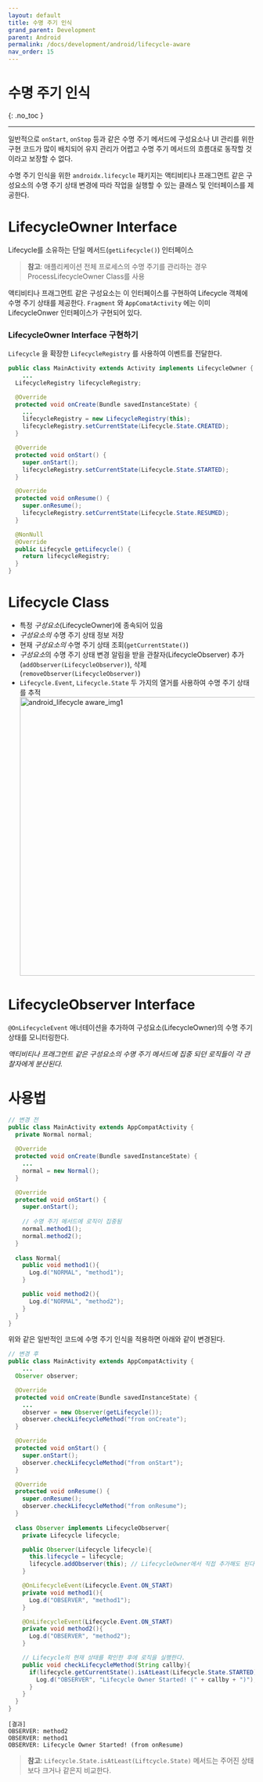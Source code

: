 ```yaml
---
layout: default
title: 수명 주기 인식
grand_parent: Development
parent: Android
permalink: /docs/development/android/lifecycle-aware
nav_order: 15
---
```


# 수명 주기 인식
{: .no_toc }

---

일반적으로 `onStart`, `onStop` 등과 같은 수명 주기 메서드에 구성요소나 UI 관리를 위한 구현 코드가 많이 배치되어 유지 관리가 어렵고 수명 주기 메서드의 흐름대로 동작할 것이라고 보장할 수 없다.

수명 주기 인식을 위한 `androidx.lifecycle` 패키지는 액티비티나 프래그먼트 같은 구성요소의 수명 주기 상태 변경에 따라 작업을 실행할 수 있는 클래스 및 인터페이스를 제공한다.



# LifecycleOwner Interface

Lifecycle를 소유하는 단일 메서드(`getLifecycle()`) 인터페이스

> **참고**: 애플리케이션 전체 프로세스의 수명 주기를 관리하는 경우 ProcessLifecycleOwner Class를 사용

액티비티나 프래그먼트 같은 구성요소는 이 인터페이스를 구현하여 Lifecycle 객체에 수명 주기 상태를 제공한다. `Fragment` 와 `AppComatActivity` 에는 이미 LifecycleOnwer 인터페이스가 구현되어 있다.



### LifecycleOwner Interface 구현하기

`Lifecycle` 을 확장한 `LifecycleRegistry` 를 사용하여 이벤트를 전달한다.

```java
public class MainActivity extends Activity implements LifecycleOwner {
 	...
  LifecycleRegistry lifecycleRegistry;

  @Override
  protected void onCreate(Bundle savedInstanceState) {
    ...
    lifecycleRegistry = new LifecycleRegistry(this);
    lifecycleRegistry.setCurrentState(Lifecycle.State.CREATED);
  }

  @Override
  protected void onStart() {
    super.onStart();
    lifecycleRegistry.setCurrentState(Lifecycle.State.STARTED);
  }

  @Override
  protected void onResume() {
    super.onResume();
    lifecycleRegistry.setCurrentState(Lifecycle.State.RESUMED);
  }

  @NonNull
  @Override
  public Lifecycle getLifecycle() {
    return lifecycleRegistry;
  }
}
```



# Lifecycle Class

- 특정 *구성요소*(LifecycleOwner)에 종속되어 있음
- *구성요소의* 수명 주기 상태 정보 저장
- 현재 *구성요소의* 수명 주기 상태 조회(`getCurrentState()`)
- *구성요소*의 수명 주기 상태 변경 알림을 받을 관찰자(LifecycleObserver) 추가(`addObserver(LifecycleObserver)`), 삭제(`removeObserver(LifecycleObserver)`)
- `Lifecycle.Event`, `Lifecycle.State` 두 가지의 열거를 사용하여 수명 주기 상태를 추적  
  <img width="568" alt="android_lifecycle aware_img1" src="https://user-images.githubusercontent.com/19742979/110801936-1060a400-82c1-11eb-94af-23f2193d241f.png">



# LifecycleObserver Interface

`@OnLifecycleEvent` 애너테이션을 추가하여 구성요소(LifecycleOwner)의 수명 주기 상태를 모니터링한다.

*액티비티나 프래그먼트 같은 구성요소의 수명 주기 메서드에 집중 되던 로직들이 각 관찰자에게 분산된다.*  



# 사용법

```java
// 변경 전
public class MainActivity extends AppCompatActivity {
  private Normal normal;
  
  @Override
  protected void onCreate(Bundle savedInstanceState) {
    ...
    normal = new Normal();
  }

  @Override
  protected void onStart() {
    super.onStart();
    
    // 수명 주기 메서드에 로직이 집중됨
    normal.method1();
    normal.method2();
  }
  
  class Normal{
    public void method1(){
      Log.d("NORMAL", "method1");
    }

    public void method2(){
      Log.d("NORMAL", "method2");
    }
  }
}
```

위와 같은 일반적인 코드에 수명 주기 인식을 적용하면 아래와 같이 변경된다.

```java
// 변경 후
public class MainActivity extends AppCompatActivity {
	...
  Observer observer;

  @Override
  protected void onCreate(Bundle savedInstanceState) {
    ...
    observer = new Observer(getLifecycle());
    observer.checkLifecycleMethod("from onCreate");
  }

  @Override
  protected void onStart() {
    super.onStart();
    observer.checkLifecycleMethod("from onStart");
  }

  @Override
  protected void onResume() {
    super.onResume();
    observer.checkLifecycleMethod("from onResume");
  }
  
  class Observer implements LifecycleObserver{
    private Lifecycle lifecycle;

    public Observer(Lifecycle lifecycle){
      this.lifecycle = lifecycle;
      lifecycle.addObserver(this); // LifecycleOwner에서 직접 추가해도 된다.
    }

    @OnLifecycleEvent(Lifecycle.Event.ON_START)
    private void method1(){
      Log.d("OBSERVER", "method1");
    }

    @OnLifecycleEvent(Lifecycle.Event.ON_START)
    private void method2(){
      Log.d("OBSERVER", "method2");
    }

    // Lifecycle의 현재 상태를 확인한 후에 로직을 실행한다.
    public void checkLifecycleMethod(String callby){
      if(lifecycle.getCurrentState().isAtLeast(Lifecycle.State.STARTED)){
        Log.d("OBSERVER", "Lifecycle Owner Started! (" + callby + ")");
      }
    }
  }
}
```

```
[결과]
OBSERVER: method2
OBSERVER: method1
OBSERVER: Lifecycle Owner Started! (from onResume)
```

> **참고**: `Lifecycle.State.isAtLeast(Liftcycle.State)` 메서드는 주어진 상태보다 크거나 같은지 비교한다.

